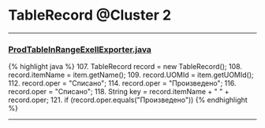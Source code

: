 # TableRecord @Cluster 2

***

### [ProdTableInRangeExellExporter.java](https://searchcode.com/codesearch/view/137412593/)
{% highlight java %}
107. TableRecord record = new TableRecord();
108. record.itemName = item.getName();
109. record.UOMId = item.getUOMId();
112.     record.oper = "Списано";
114.     record.oper = "Произведено";
116.   record.oper = "Списано";
118. String key = record.itemName + " " + record.oper;
121.   if (record.oper.equals("Произведено"))
{% endhighlight %}

***

